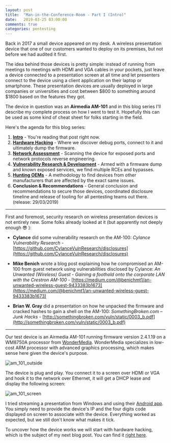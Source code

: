 ```yaml
---
layout: post
title:  "Man-in-the-Conference-Room - Part I (Intro)"
date:   2019-03-25 03:00:00
comments: true
categories: pentesting
---
```


Back in 2017 a small device appeared on my desk. A wireless presentation device that one of our customers wanted to deploy on its premises, but not before we had audited it first.

The idea behind those devices is pretty simple: instead of running from meetings to meetings with HDMI and VGA cables in your pockets, just leave a device connected to a presentation screen at all time and let presenters connect to the device using a client application on their laptop or smartphone. These presentation devices are usually deployed in large companies or universities and cost between $800 to something around $1800 based on the features they got.

The device in question was an **Airmedia AM-101** and in this blog series I'll describe my complete process on how I went to test it. Hopefully this can be used as some kind of cheat sheet for folks starting in the field.


Here's the agenda for this blog series:

1. [**Intro**](#) - You're reading that post right now.
2. [**Hardware Hacking**]({{site.url}}pentesting/2019/03/25/awind-device-hardware/) - Where we discover debug ports, connect to it and ultimately dump the firmware.
3. [**Network Assessment**]({{site.url}}pentesting/2019/03/26/awind-device-network/) - Scanning the device for exposed ports and network protocols reverse engineering.
4. [**Vulnerability Research & Development**]({{site.url}}pentesting/2019/03/27/awind-device-vrd/) - Armed with a firmware dump and known exposed services, we find multiple RCEs and bypasses.
5. [**Hunting OEMs**]({{site.url}}pentesting/2019/03/28/awind-device-oemhunt/) - A methodology to find devices from other manufacturers that are affected by the exact same issues.
6. **Conclusion & Recommendations** - General conclusion and recommendations to secure those devices, coordinated disclosure timeline and release of tooling for all pentesting teams out there. (release: 29/03/2019)

---

First and foremost, security research on wireless presentation devices is not entirely new. Some folks already looked at it (but apparently not deeply enough 😎 ):

* **Cylance** did some vulnerability research on the AM-100: *Cylance Vulnerability Research* - [https://github.com/CylanceVulnResearch/disclosures](https://github.com/CylanceVulnResearch/disclosures)

* **Mike Benich** wrote a blog post explaining how he compromised an AM-100 from guest network using vulnerabilities disclosed by Cylance: *An Unwanted (Wireless) Guest - Gaining a foothold onto the corporate LAN with the Crestron AM-100* - [https://medium.com/@benichmt1/an-unwanted-wireless-guest-9433383b1673](https://medium.com/@benichmt1/an-unwanted-wireless-guest-9433383b1673)

* **Brian W. Gray** did a presentation on how he unpacked the firmware and cracked hashes to gain a shell on the AM-100: *SomethingBroken.com – Junk Hacks* - [http://somethingbroken.com/vuln/static/0003_b.pdf](http://somethingbroken.com/vuln/static/0003_b.pdf)

---

Our test device is an Airmedia AM-101 running firmware version 2.4.1.19 on a WM8750A processor from [WonderMedia](https://en.wikipedia.org/wiki/WonderMedia). WonderMedia specializes in low-cost ARM processor with advanced graphics processing, which makes sense here given the device's purpose.

![am_101_outside]({{site.url}}/assets/airmedia_am_101_outside.jpg)

The device is plug and play. You connect it to a screen over HDMI or VGA and hook it to the network over Ethernet, it will get a DHCP lease and display the following screen:

![am_101_screen]({{site.url}}/assets/airmedia_screen.jpg)

I tried streaming a presentation from Windows and using their [Android app](https://play.google.com/store/apps/details?id=com.crestron.airmedia). You simply need to provide the device's IP and the four digits code displayed on screen to associate with the device. Everything worked as expected, but we still don't know what makes it tick.

To uncover how the device works we will start with hardware hacking, which is the subject of my next blog post. You can find it [right here]({{site.url}}pentesting/2019/03/25/awind-device-hardware/).
